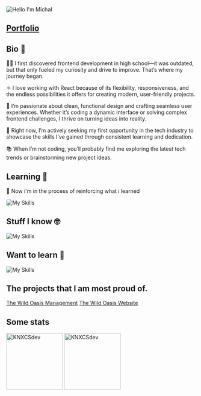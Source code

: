 <img alt="Hello I'm Michał" align="center" src="https://readme-typing-svg.demolab.com?font=Fira+Code&size=19&pause=1000&color=blue&center=false&vCenter=true&width=435&lines=Hello+I'm+Michał">

## <a href='https://knxcsdev.vercel.app/'>Portfolio </a>

## Bio 📃
👨‍💻 I first discovered frontend development in high school—it was outdated, but that only fueled my curiosity and drive to improve. That’s where my journey began.

⚛️ I love working with React because of its flexibility, responsiveness, and the endless possibilities it offers for creating modern, user-friendly projects.

🎨 I’m passionate about clean, functional design and crafting seamless user experiences. Whether it’s coding a dynamic interface or solving complex frontend challenges, I thrive on turning ideas into reality.

🚀 Right now, I’m actively seeking my first opportunity in the tech industry to showcase the skills I’ve gained through consistent learning and dedication.

📚 When I’m not coding, you’ll probably find me exploring the latest tech trends or brainstorming new project ideas.


## Learning 📖

<div display:flex;'>
  
📢 Now i'm in the process of reinforcing what i learned 

![My Skills](https://skillicons.dev/icons?i=react)

</div>

## Stuff I know 🤓

![My Skills](https://skillicons.dev/icons?i=git,html,react,github,npm,css,scss,tailwind,javascript,vite,redux,supabase,styledcomponents,typescript,nextjs,figma&perline=7)

## Want to learn 🧠

![My Skills](https://skillicons.dev/icons?i=docker,nodejs,express,mongodb)

## The projects that I am most proud of.

[The Wild Oasis Management](https://the-wild-oasis-management-knxcsdev.vercel.app/) 
[The Wild Oasis Website](https://the-wild-oasis-website-knxcsdev.vercel.app/)


## Some stats

<span>
<img  height="150px" src="https://github-readme-stats.vercel.app/api/top-langs?username=KNXCSdev&show_icons=true&locale=en&layout=compact&theme=transparent" alt="KNXCSdev" /> 
</span>
<span>
<img height="150px" src="https://github-readme-stats.vercel.app/api?username=KNXCSdev&show_icons=true&locale=en&theme=transparent" alt="KNXCSdev" />
</span>


